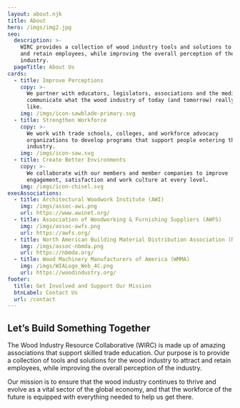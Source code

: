 ```yaml
---
layout: about.njk
title: About
hero: /imgs/img2.jpg
seo:
  description: >-
    WIRC provides a collection of wood industry tools and solutions to attract
    and retain employees, while improving the overall perception of the
    industry. 
  pageTitle: About Us
cards:
  - title: Improve Perceptions
    copy: >-
      We partner with educators, legislators, associations and the media to
      communicate what the wood industry of today (and tomorrow) really looks
      like.
    img: /imgs/icon-sawblade-primary.svg
  - title: Strengthen Workforce
    copy: >-
      We work with trade schools, colleges, and workforce advocacy
      organizations to develop programs that support people entering the wood
      industry.
    img: /imgs/icon-saw.svg
  - title: Create Better Environments
    copy: >-
      We collaborate with our members and member companies to improve
      engagement, satisfaction and work culture at every level.
    img: /imgs/icon-chisel.svg
execAssociations:
  - title: Architectural Woodwork Institute (AWI)
    img: /imgs/assoc-awi.png
    url: https://www.awinet.org/
  - title: Association of Woodworking & Furnishing Suppliers (AWFS)
    img: /imgs/assoc-awfs.png
    url: https://awfs.org/
  - title: North American Building Material Distribution Association (NBMDA)
    img: /imgs/assoc-nbmda.png
    url: https://nbmda.org/
  - title: Wood Machinery Manufacturers of America (WMMA)
    img: /imgs/WIALogo_Web_4C.png
    url: https://woodindustry.org/
footer:
  title: Get Involved and Support Our Mission
  btnLabel: Contact Us
  url: /contact
---
```

## Let’s Build Something Together

The Wood Industry Resource Collaborative (WIRC) is made up of amazing
associations that support skilled trade education. Our purpose is to provide a
collection of tools and solutions for the wood industry to attract and retain
employees, while improving the overall perception of the industry. 

Our mission is to ensure that the wood industry continues to thrive and evolve
as a vital sector of the global economy, and that the workforce of the future
is equipped with everything needed to help us get there.

